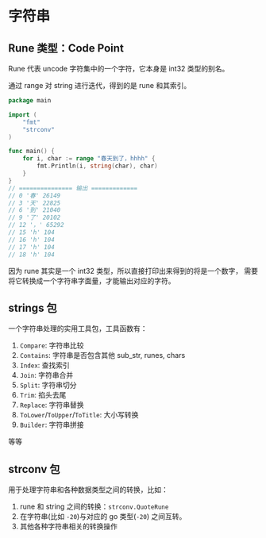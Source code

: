 # 字符串

## Rune 类型：Code Point

Rune 代表 uncode 字符集中的一个字符，它本身是 int32 类型的别名。

通过 range 对 string 进行迭代，得到的是 rune 和其索引。

```go
package main

import (
	"fmt"
	"strconv"
)

func main() {
	for i, char := range "春天到了，hhhh" {
		fmt.Println(i, string(char), char)
	}
}
// =============== 输出 =============
// 0 '春' 26149
// 3 '天' 22825
// 6 '到' 21040
// 9 '了' 20102
// 12 '，' 65292
// 15 'h' 104
// 16 'h' 104
// 17 'h' 104
// 18 'h' 104
```

因为 rune 其实是一个 int32 类型，所以直接打印出来得到的将是一个数字，
需要将它转换成一个字符串字面量，才能输出对应的字符。

## strings 包

一个字符串处理的实用工具包，工具函数有：

1. `Compare`: 字符串比较
2. `Contains`: 字符串是否包含其他 sub_str, runes, chars
3. `Index`: 查找索引
4. `Join`: 字符串合并
5. `Split`: 字符串切分
6. `Trim`: 掐头去尾
7. `Replace`: 字符串替换
8. `ToLower`/`ToUpper`/`ToTitle`: 大小写转换
9. `Builder`: 字符串拼接

等等

## strconv 包

用于处理字符串和各种数据类型之间的转换，比如：

1. rune 和 string 之间的转换：`strconv.QuoteRune`
1. 在字符串(比如 `-20`)与对应的 go 类型(`-20`) 之间互转。
1. 其他各种字符串相关的转换操作
